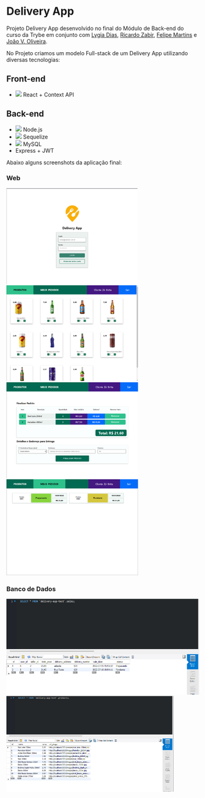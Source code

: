 # Delivery App

Projeto Delivery App desenvolvido no final do Módulo de Back-end do curso da Trybe em conjunto com [Lygia Dias](https://github.com/LygiaDias), [Ricardo Zabir](https://github.com/ricardo-zabir), [Felipe Martins](https://github.com/Felpsmars) e [João V. Oliveira](https://github.com/joaovitor-oliveira).

No Projeto criamos um modelo Full-stack de um Delivery App utilizando diversas tecnologias:

## Front-end
* <img height="15" src="https://cdn.jsdelivr.net/gh/devicons/devicon/icons/react/react-original.svg" /> React + Context API

## Back-end
* <img height="15" src="https://cdn.jsdelivr.net/gh/devicons/devicon/icons/nodejs/nodejs-original.svg" /> Node.js
* <img height="15" src="https://cdn.jsdelivr.net/gh/devicons/devicon/icons/sequelize/sequelize-original-wordmark.svg" /> Sequelize
* <img height="15" src="https://cdn.jsdelivr.net/gh/devicons/devicon/icons/mysql/mysql-original-wordmark.svg" /> MySQL
* Express + JWT

Abaixo alguns screenshots da aplicação final:
### Web
<img height="250" src="/screenshots/app_1.png" /> <img height="250" src="/screenshots/app_2.png" /> <img height="250" src="/screenshots/app_3.png" />
<img height="250" src="/screenshots/app_4.png" />

### Banco de Dados
<img height="250" src="/screenshots/db_1.png" /> <img height="250" src="/screenshots/db_2.png" />